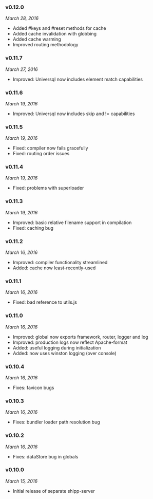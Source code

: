 ### v0.12.0
*March 28, 2016*
* Added #keys and #reset methods for cache
* Added cache invalidation with globbing
* Added cache warming
* Improved routing methodology

### v0.11.7
*March 27, 2016*
* Improved: Universql now includes element match capabilities

### v0.11.6
*March 19, 2016*
* Improved: Universql now includes skip and != capabilities

### v0.11.5
*March 19, 2016*
* Fixed: compiler now fails gracefully
* Fixed: routing order issues

### v0.11.4
*March 19, 2016*
* Fixed: problems with superloader

### v0.11.3
*March 19, 2016*
* Improved: basic relative filename support in compilation
* Fixed: caching bug

### v0.11.2
*March 16, 2016*
* Improved: compiler functionality streamlined
* Added: cache now least-recently-used

### v0.11.1
*March 16, 2016*
* Fixed: bad reference to utils.js

### v0.11.0
*March 16, 2016*
* Improved: global now exports framework, router, logger and log
* Improved: production logs now reflect Apache-format
* Added: useful logging during initialization
* Added: now uses winston logging (over console)

### v0.10.4
*March 16, 2016*
* Fixes: favicon bugs

### v0.10.3
*March 16, 2016*
* Fixes: bundler loader path resolution bug

### v0.10.2
*March 16, 2016*
* Fixes: dataStore bug in globals

### v0.10.0
*March 15, 2016*
* Initial release of separate shipp-server